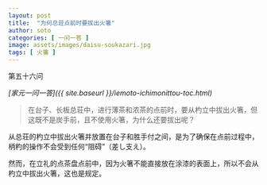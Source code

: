 ```yaml
---
layout: post
title:  "为何总荘点前时要拔出火箸"
author: soto
categories: [ 一问一答 ]
image: assets/images/daisu-soukazari.jpg
tags: [ 火箸 ]
---
```


第五十六问

*[家元一问一答]({{ site.baseurl }}/iemoto-ichimonittou-toc.html)*

> 在台子、长板总荘中，进行薄茶和浓茶的点前时，要从杓立中拔出火箸，但这既不是炭手前，且不使用火箸，为什么还要拔出呢？

从总荘的杓立中拔出火箸并放置在台子和胜手付之间，是为了确保在点前过程中，柄杓的操作不会受到任何“阻碍”（差し支え）。

然而，在立礼的点茶盘点前中，因为火箸不能直接放在涂漆的表面上，所以不会从杓立中拔出火箸，这也是规定。